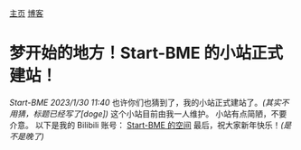 [主页](https://Start-BME.github.io/index.html) [博客](https://start-bme.github.io/blogs/index.html)
# 梦开始的地方！Start-BME 的小站正式建站！
*Start-BME 2023/1/30 11:40*
也许你们也猜到了，我的小站正式建站了。*(其实不用猜，标题已经写了\[doge])*
这个小站目前由我一人维护。
小站有点简陋，不要介意。
以下是我的 Bilibili 账号：
[Start-BME 的空间](https://space.bilibili.com/2030178992)
最后，祝大家新年快乐！*(是不是晚了)*